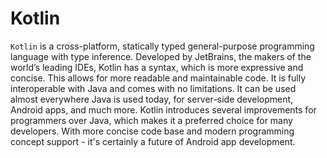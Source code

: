 # Kotlin

`Kotlin` is a cross-platform, statically typed general-purpose programming language with type inference. Developed by JetBrains, the makers of the world’s leading IDEs, Kotlin has a syntax, which is more expressive and concise. This allows for more readable and maintainable code. It is fully interoperable with Java and comes with no limitations. It can be used almost everywhere Java is used today, for server-side development, Android apps, and much more. Kotlin introduces several improvements for programmers over Java, which makes it a preferred choice for many developers. With more concise code base and modern programming concept support - it's certainly a future of Android app development.